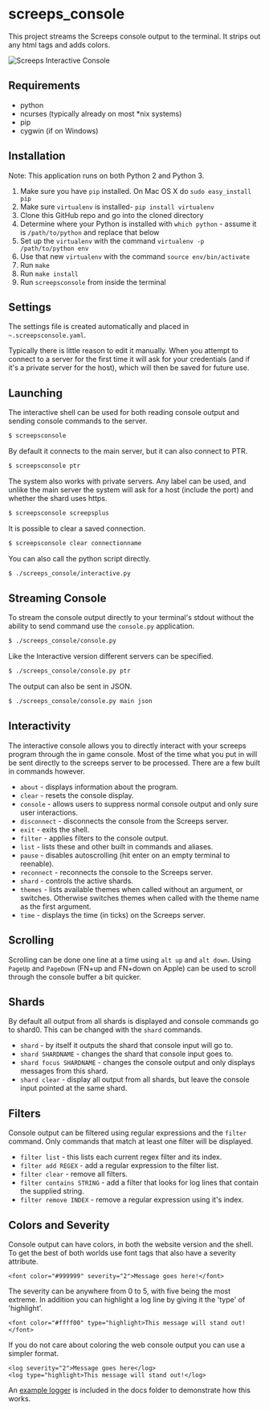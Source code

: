 # screeps_console

This project streams the Screeps console output to the terminal. It strips out
any html tags and adds colors.

![Screeps Interactive Console](docs/screenshot.png?raw=true "Screeps Interactive Console")


## Requirements

* python
* ncurses (typically already on most \*nix systems)
* pip
* cygwin (if on Windows)


## Installation

Note: This application runs on both Python 2 and Python 3.

1. Make sure you have `pip` installed. On Mac OS X do `sudo easy_install pip`
1. Make sure `virtualenv` is installed- `pip install virtualenv`
1. Clone this GitHub repo and go into the cloned directory
1. Determine where your Python is installed with `which python` - assume it is `/path/to/python` and replace that below
1. Set up the `virtualenv` with the command `virtualenv -p /path/to/python env`
1. Use that new `virtualenv` with the command `source env/bin/activate`
1. Run `make`
1. Run `make install`
1. Run `screepsconsole` from inside the terminal


## Settings

The settings file is created automatically and placed in `~.screepsconsole.yaml`.

Typically there is little reason to edit it manually. When you attempt to connect
to a server for the first time it will ask for your credentials (and if it's a
private server for the host), which will then be saved for future use.


## Launching

The interactive shell can be used for both reading console output and sending
console commands to the server.

```bash
$ screepsconsole
```

By default it connects to the main server, but it can also connect to PTR.

```bash
$ screepsconsole ptr
```

The system also works with private servers. Any label can be used, and unlike
the main server the system will ask for a host (include the port) and whether
the shard uses https.

```bash
$ screepsconsole screepsplus
```

It is possible to clear a saved connection.

```bash
$ screepsconsole clear connectionname
```

You can also call the python script directly.

```bash
$ ./screeps_console/interactive.py
```


## Streaming Console

To stream the console output directly to your terminal's stdout without the
ability to send command use the `console.py` application.

```bash
$ ./screeps_console/console.py
```

Like the Interactive version different servers can be specified.

```bash
$ ./screeps_console/console.py ptr
```

The output can also be sent in JSON.

```bash
$ ./screeps_console/console.py main json
```


## Interactivity

The interactive console allows you to directly interact with your screeps
program through the in game console. Most of the time what you put in will be
sent directly to the screeps server to be processed. There are a few built in
commands however.

* `about` - displays information about the program.
* `clear` - resets the console display.
* `console` - allows users to suppress normal console output and only sure user interactions.
* `disconnect` - disconnects the console from the Screeps server.
* `exit` - exits the shell.
* `filter` - applies filters to the console output.
* `list` - lists these and other built in commands and aliases.
* `pause` - disables autoscrolling (hit enter on an empty terminal to reenable).
* `reconnect` - reconnects the console to the Screeps server.
* `shard` - controls the active shards.
* `themes` - lists available themes when called without an argument, or switches.
  Otherwise switches themes when called with the theme name as the first
  argument.
* `time` - displays the time (in ticks) on the Screeps server.


## Scrolling

Scrolling can be done one line at a time using `alt up` and `alt down`. Using
`PageUp` and `PageDown` (FN+up and FN+down on Apple) can be used to scroll
through the console buffer a bit quicker.

## Shards

By default all output from all shards is displayed and console commands go to
shard0. This can be changed with the `shard` commands.

* `shard` - by itself it outputs the shard that console input will go to.
* `shard SHARDNAME` - changes the shard that console input goes to.
* `shard focus SHARDNAME` - changes the console output and only displays
  messages from this shard.
* `shard clear` - display all output from all shards, but leave the console
  input pointed at the same shard.


## Filters

Console output can be filtered using regular expressions and the `filter`
command. Only commands that match at least one filter will be displayed.

* `filter list` - this lists each current regex filter and its index.
* `filter add REGEX` - add a regular expression to the filter list.
* `filter clear` - remove all filters.
* `filter contains STRING` - add a filter that looks for log lines that contain
  the supplied string.
* `filter remove INDEX` - remove a regular expression using it's index.


## Colors and Severity

Console output can have colors, in both the website version and the shell. To
get the best of both worlds use font tags that also have a severity attribute.

```
<font color="#999999" severity="2">Message goes here!</font>
```

The severity can be anywhere from 0 to 5, with five being the most extreme. In
addition you can highlight a log line by giving it the 'type' of 'highlight'.

```
<font color="#ffff00" type="highlight>This message will stand out!</font>
```

If you do not care about coloring the web console output you can use a simpler
format.

```
<log severity="2">Message goes here</log>
<log type="highlight>This message will stand out!</log>
```

An [example logger](docs/ExampleLogger.js) is included in the docs folder to
demonstrate how this works.
